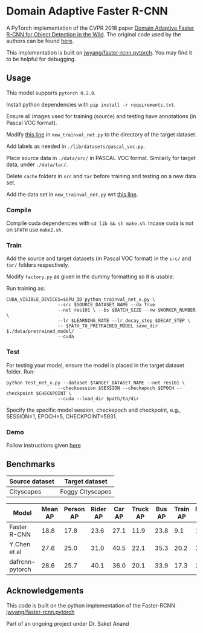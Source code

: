 # Domain Adaptive Faster R-CNN

A PyTorch implementation of the CVPR 2018 paper [Domain Adaptive Faster R-CNN for Object Detection in the Wild](https://arxiv.org/pdf/1803.03243).
The original code used by the authors can be found [here](https://github.com/yuhuayc/da-faster-rcnn).

This implementation is built on [jwyang/faster-rcnn.pytorch](https://github.com/jwyang/faster-rcnn.pytorch). You may find it to be helpful for debugging.

## Usage
This model supports `pytorch 0.2.0`.

Install python dependencies with `pip install -r requirements.txt`.

Ensure all images used for training (source) and testing have annotations (in Pascal VOC format).

Modify [this line](https://github.com/divyam02/dafrcnn-pytorch/blob/a4ee095b6818a0351f3aca306262d82425c39948/new_trainval_net.py#L494) in `new_trainval_net.py` to the directory of the target dataset.

Add labels as needed in `./lib/datasets/pascal_voc.py`.

Place source data in `./data/src/` in PASCAL VOC format. Similarly for target data, under `./data/tar/`.

Delete `cache` folders in `src` and `tar` before training and testing on a new data set.

Add the data set in `new_trainval_net.py` wrt [this line](https://github.com/divyam02/dafrcnn-pytorch/blob/a4ee095b6818a0351f3aca306262d82425c39948/new_trainval_net.py#L232).

### Compile
Compile cuda dependencies with `cd lib && sh make.sh`. Incase cuda is not on `$PATH` use `make2.sh`.

### Train
Add the source and target datasets (in Pascal VOC format) in the `src/` and `tar/` folders respectively.

Modify `factory.py` as given in the dummy formatting so it is usable.

Run training as:
```
CUDA_VISIBLE_DEVICES=$GPU_ID python trainval_net_x.py \
                   --src $SOURCE_DATASET_NAME --da True 
                   --net res101 \ --bs $BATCH_SIZE --nw $WORKER_NUMBER \
                   --lr $LEARNING_RATE --lr_decay_step $DECAY_STEP \
                   -- $PATH_TO_PRETRAINED_MODEL save_dir $./data/pretrained_model/
                   --cuda
```
### Test
For testing your model, ensure the model is placed in the target dataset folder. Run:
```
python test_net_x.py --dataset $TARGET_DATASET_NAME --net res101 \
                   --checksession $SESSION --checkepoch $EPOCH --checkpoint $CHECKPOINT \
                   --cuda --load_dir $path/to/dir
```
Specify the specific model session, checkepoch and checkpoint, e.g., SESSION=1, EPOCH=5, CHECKPOINT=5931.

### Demo
Follow instructions given [here](https://github.com/jwyang/faster-rcnn.pytorch#demo)

## Benchmarks
Source dataset  | Target dataset  |
-----------------|-----------------|
Cityscapes  | Foggy Cityscapes

Model | Mean AP | Person AP | Rider AP  | Car AP  | Truck AP  | Bus AP  | Train AP  | Motorcycle AP | Bicycle AP  |
------|---------|-----------|-----------|---------|-----------|---------|-----------|---------------|-------------|
Faster R-CNN | 18.8  | 17.8  | 23.6  | 27.1  | 11.9  | 23.8  | 9.1 | 14.4  | 22.8  |
Y.Chen et al  | 27.6  | 25.0  | 31.0  | 40.5  | 22.1  | 35.3  | 20.2  | 20.0  | 27.1  |
dafrcnn-pytorch | 28.6  | 25.7  | 40.1  | 36.0  | 20.1  | 33.9  | 17.3  | 24.3  | 31.3  |

## Acknowledgements
This code is built on the python implementation of the Faster-RCNN [jwyang/faster-rcnn.pytorch](https://github.com/jwyang/faster-rcnn.pytorch)

Part of an ongoing project under Dr. Saket Anand
